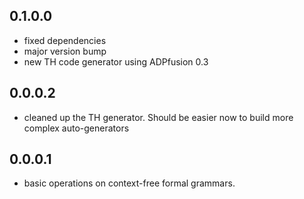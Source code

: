 0.1.0.0
-------

- fixed dependencies
- major version bump
- new TH code generator using ADPfusion 0.3

0.0.0.2
-------

- cleaned up the TH generator. Should be easier now to build more complex
  auto-generators

0.0.0.1
-------

- basic operations on context-free formal grammars.

